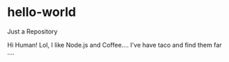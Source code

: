 # hello-world
Just a Repository


Hi Human!
Lol, I like Node.js and Coffee....
I've have taco and find them far ....
